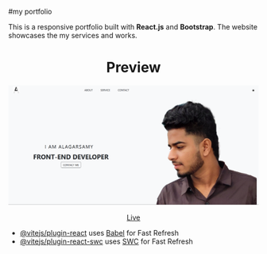  #my portfolio
  
This is a responsive portfolio built with **React.js** and **Bootstrap**. The website showcases the my services and works.

<div align="center">
  
   <h1>Preview</h1>   
   
   <img src="./portfolio.png" />

[Live](https://alagar-portfolio.netlify.app/) 

     
   
</div>

- [@vitejs/plugin-react](https://github.com/vitejs/vite-plugin-react/blob/main/packages/plugin-react/README.md) uses [Babel](https://babeljs.io/) for Fast Refresh
- [@vitejs/plugin-react-swc](https://github.com/vitejs/vite-plugin-react-swc) uses [SWC](https://swc.rs/) for Fast Refresh
